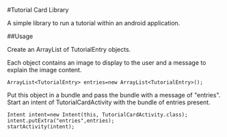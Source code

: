 #Tutorial Card Library


A simple library to run a tutorial within an android application.

##Usage

Create an ArrayList of TutorialEntry objects.

Each object contains an image to display to the user and a message to explain
the image content.

    ArrayList<TutorialEntry> entries=new ArrayList<TutorialEntry>();

Put this object in a bundle and pass the bundle with a message of
"entries". Start an intent of TutorialCardActivity with the bundle of entries
present.

    Intent intent=new Intent(this, TutorialCardActivity.class);
    intent.putExtra("entries",entries);
    startActivity(intent);


